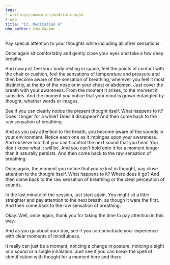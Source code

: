 ```yaml
---
tags:
- writings/summaries/meditations/m
- web
title: "12. Meditation 6"
who_author: Сэм Харрис
---
```


Pay special attention to your thoughts while including all other sensations.

Once again sit comfortably and gently close your eyes and take a few deep breaths.

And now just feel your body resting in space, feel the points of contact with the chair or cushion, feel the sensations of temperature and pressure and then become aware of the sensation of breathing, wherever you feel it most distinctly, at the tip of the nose or in your chest or abdomen.
Just cover the breath with your awareness.
From the moment it arises, to the moment it subsides.
And the moment you notice that your mind is grown entangled by thought, whether words or images.

See if you can clearly notice the present thought itself.
What happens to it?
Does it linger for a while?
Does it disappear?
And then come back to the raw sensation of breathing.

And as you pay attention to the breath, you become aware of the sounds in your environment.
Notice each one as it impinges upon your awareness.
And observe too that you can't control the next sound that you hear.
You don't know what it will be.
And you can't hold onto it for a moment longer than it naturally persists.
And then come back to the raw sensation of breathing.

Once again, the moment you notice that you're lost in thought, pay close attention to the thought itself.
What happens to it?
Where does it go?
And then come back to the raw sensation of breathing or the clear perception of sounds.

In the last minute of the session, just start again.
You might sit a little straighter and pay attention to the next breath, as though it were the first.
And then come back to the raw sensation of breathing.

Okay. Well, once again, thank you for taking the time to pay attention in this way.

And as you go about your day, see if you can punctuate your experience with clear moments of mindfulness.

It really can just be a moment, noticing a change in posture, noticing a sight or a sound or a single inhalation.
Just see if you can break the spell of identification with thought for a moment here and there.
